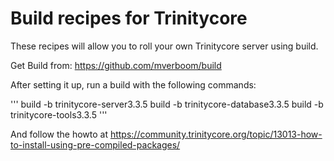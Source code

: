 # Build recipes for Trinitycore

These recipes will allow you to roll your own Trinitycore server using build.

Get Build from: https://github.com/mverboom/build

After setting it up, run a build with the following commands:

'''
build -b trinitycore-server3.3.5
build -b trinitycore-database3.3.5
build -b trinitycore-tools3.3.5
'''

And follow the howto at https://community.trinitycore.org/topic/13013-how-to-install-using-pre-compiled-packages/
